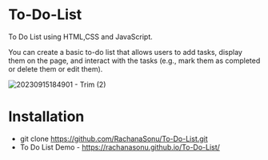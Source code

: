 # To-Do-List
To Do List using HTML,CSS and JavaScript.

You can create a basic to-do list that allows users to add tasks, display them on the page, and interact with the tasks (e.g., mark them as completed or delete them or edit them).

![20230915184901 - Trim (2)](https://github.com/RachanaSonu/To-Do-List/assets/37769405/a3a7a57b-22a7-478c-912c-6cbb9a264285)

# Installation
+ git clone https://github.com/RachanaSonu/To-Do-List.git
+ To Do List Demo - https://rachanasonu.github.io/To-Do-List/
